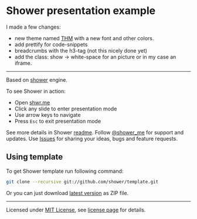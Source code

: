 # Shower presentation example

I made a few changes:
- new theme named [THM](https://github.com/cehter/thm) with a new font and other colors. 
- add prettify for code-snippets
- breadcrumbs with the h3-tag (not this nicely done yet)
- add the class: show -> white-space for an picture or in my case an iframe.

------------------------------------------------------------------------------------
Based on [shower](https://github.com/shower/shower) engine.

To see Shower in action:

- Open [shwr.me](http://shwr.me/)
- Click any slide to enter presentation mode
- Use arrow keys to navigate
- Press `Esc` to exit presentation mode

See more details in Shower [readme](https://github.com/shower/shower#readme). Follow [@shower_me](http://twitter.com/shower_me/) for support and updates. Use [Issues](https://github.com/shower/shower/issues) for sharing your ideas, bugs and feature requests.

## Using template

To get Shower template run following command:

``` bash
git clone --recursive git://github.com/shower/template.git
```

Or you can just download [latest version](http://shwr.me/template.zip) as ZIP file.

---
Licensed under [MIT License](http://en.wikipedia.org/wiki/MIT_License), see [license page](https://github.com/shower/shower/wiki/MIT-License) for details.